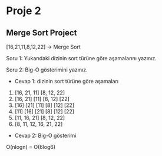 # Proje 2
## Merge Sort Project
[16,21,11,8,12,22] -> Merge Sort

Soru 1: Yukarıdaki dizinin sort türüne göre aşamalarını yazınız.

Soru 2: Big-O gösterimini yazınız.

- Cevap 1: dizinin sort türüne göre aşamaları
1. [16, 21, 11] [8, 12, 22]
2. [16, 21] [11] [8, 12] [22]
3. [16] [21] [11] [8] [12] [22]
4. [11] [16] [21] [8] [12] [22]
5. [11, 16, 21] [8, 12, 22]
6. [8, 11, 12, 16, 21, 22]

- Cevap 2: Big-O gösterimi

O(nlogn) = O(6log6)